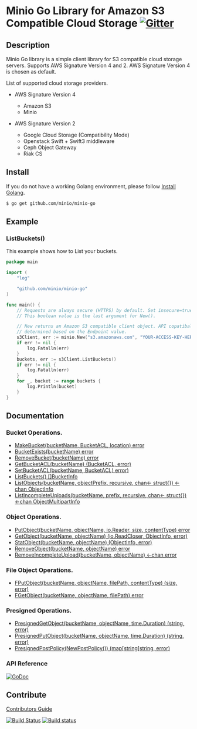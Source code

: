 # Minio Go Library for Amazon S3 Compatible Cloud Storage [![Gitter](https://badges.gitter.im/Join%20Chat.svg)](https://gitter.im/minio/minio?utm_source=badge&utm_medium=badge&utm_campaign=pr-badge&utm_content=badge)

## Description

Minio Go library is a simple client library for S3 compatible cloud storage servers. Supports AWS Signature Version 4 and 2. AWS Signature Version 4 is chosen as default.

List of supported cloud storage providers.

 - AWS Signature Version 4
   - Amazon S3
   - Minio

 - AWS Signature Version 2
   - Google Cloud Storage (Compatibility Mode)
   - Openstack Swift + Swift3 middleware
   - Ceph Object Gateway
   - Riak CS

## Install

If you do not have a working Golang environment, please follow [Install Golang](./INSTALLGO.md).

```sh
$ go get github.com/minio/minio-go
```

## Example

### ListBuckets()

This example shows how to List your buckets.

```go
package main

import (
	"log"

	"github.com/minio/minio-go"
)

func main() {
	// Requests are always secure (HTTPS) by default. Set insecure=true to enable insecure (HTTP) access.
	// This boolean value is the last argument for New().

	// New returns an Amazon S3 compatible client object. API copatibality (v2 or v4) is automatically
	// determined based on the Endpoint value.
	s3Client, err := minio.New("s3.amazonaws.com", "YOUR-ACCESS-KEY-HERE", "YOUR-SECRET-KEY-HERE", false)
	if err != nil {
	    log.Fatalln(err)
	}
	buckets, err := s3Client.ListBuckets()
	if err != nil {
		log.Fatalln(err)
	}
	for _, bucket := range buckets {
		log.Println(bucket)
	}
}
```

## Documentation

### Bucket Operations.
* [MakeBucket(bucketName, BucketACL, location) error](examples/s3/makebucket.go)
* [BucketExists(bucketName) error](examples/s3/bucketexists.go)
* [RemoveBucket(bucketName) error](examples/s3/removebucket.go)
* [GetBucketACL(bucketName) (BucketACL, error)](examples/s3/getbucketacl.go)
* [SetBucketACL(bucketName, BucketACL) error)](examples/s3/setbucketacl.go)
* [ListBuckets() []BucketInfo](examples/s3/listbuckets.go)
* [ListObjects(bucketName, objectPrefix, recursive, chan<- struct{}) <-chan ObjectInfo](examples/s3/listobjects.go)
* [ListIncompleteUploads(bucketName, prefix, recursive, chan<- struct{}) <-chan ObjectMultipartInfo](examples/s3/listincompleteuploads.go)

### Object Operations.
* [PutObject(bucketName, objectName, io.Reader, size, contentType) error](examples/s3/putobject.go)
* [GetObject(bucketName, objectName) (io.ReadCloser, ObjectInfo, error)](examples/s3/getobject.go)
* [StatObject(bucketName, objectName) (ObjectInfo, error)](examples/s3/statobject.go)
* [RemoveObject(bucketName, objectName) error](examples/s3/removeobject.go)
* [RemoveIncompleteUpload(bucketName, objectName) <-chan error](examples/s3/removeincompleteupload.go)

### File Object Operations.
* [FPutObject(bucketName, objectName, filePath, contentType) (size, error)](examples/s3/fputobject.go)
* [FGetObject(bucketName, objectName, filePath) error](examples/s3/fgetobject.go)

### Presigned Operations.
* [PresignedGetObject(bucketName, objectName, time.Duration) (string, error)](examples/s3/presignedgetobject.go)
* [PresignedPutObject(bucketName, objectName, time.Duration) (string, error)](examples/s3/presignedputobject.go)
* [PresignedPostPolicy(NewPostPolicy()) (map[string]string, error)](examples/s3/presignedpostpolicy.go)

### API Reference

[![GoDoc](http://img.shields.io/badge/go-documentation-blue.svg?style=flat-square)](http://godoc.org/github.com/minio/minio-go)

## Contribute

[Contributors Guide](./CONTRIBUTING.md)

[![Build Status](https://travis-ci.org/minio/minio-go.svg)](https://travis-ci.org/minio/minio-go) [![Build status](https://ci.appveyor.com/api/projects/status/1ep7n2resn6fk1w6?svg=true)](https://ci.appveyor.com/project/harshavardhana/minio-go)
